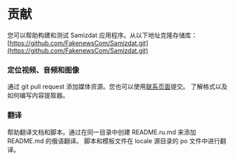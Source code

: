 # 贡献

您可以帮助构建和测试 Samizdat 应用程序。从以下地址克隆存储库：
[https://github.com/FakenewsCom/Samizdat.git](https://github.com/FakenewsCom/Samizdat.git)

### 定位视频、音频和图像

通过 git pull request 添加媒体资源。您也可以使用[联系页面](../contact/)提交。
了解格式以及如何编写内容提取器。

### 翻译

帮助翻译文档和脚本。通过在同一目录中创建 README.ru.md 来添加 README.md 的俄语翻译。
脚本和模板文件在 locale 源目录的 po 文件中进行翻译。